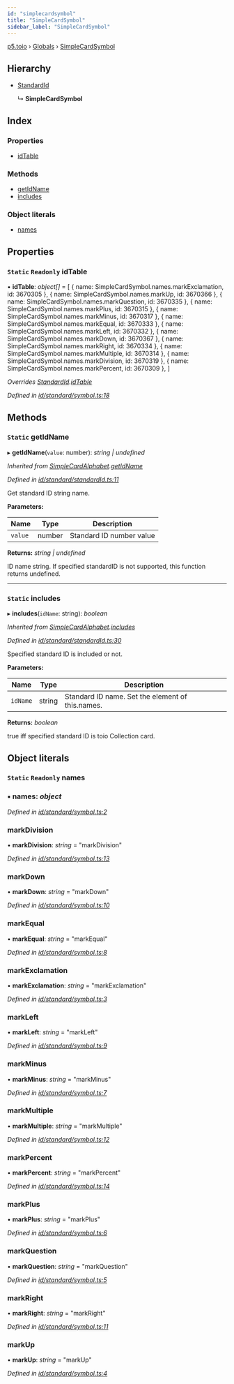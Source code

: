 ```yaml
---
id: "simplecardsymbol"
title: "SimpleCardSymbol"
sidebar_label: "SimpleCardSymbol"
---
```


[p5.toio](../index.md) › [Globals](../globals.md) › [SimpleCardSymbol](simplecardsymbol.md)

## Hierarchy

* [StandardId](standardid.md)

  ↳ **SimpleCardSymbol**

## Index

### Properties

* [idTable](simplecardsymbol.md#static-readonly-idtable)

### Methods

* [getIdName](simplecardsymbol.md#static-getidname)
* [includes](simplecardsymbol.md#static-includes)

### Object literals

* [names](simplecardsymbol.md#static-readonly-names)

## Properties

### `Static` `Readonly` idTable

▪ **idTable**: *object[]* = [
    { name: SimpleCardSymbol.names.markExclamation, id: 3670305 },
    { name: SimpleCardSymbol.names.markUp, id: 3670366 },
    { name: SimpleCardSymbol.names.markQuestion, id: 3670335 },
    { name: SimpleCardSymbol.names.markPlus, id: 3670315 },
    { name: SimpleCardSymbol.names.markMinus, id: 3670317 },
    { name: SimpleCardSymbol.names.markEqual, id: 3670333 },
    { name: SimpleCardSymbol.names.markLeft, id: 3670332 },
    { name: SimpleCardSymbol.names.markDown, id: 3670367 },
    { name: SimpleCardSymbol.names.markRight, id: 3670334 },
    { name: SimpleCardSymbol.names.markMultiple, id: 3670314 },
    { name: SimpleCardSymbol.names.markDivision, id: 3670319 },
    { name: SimpleCardSymbol.names.markPercent, id: 3670309 },
  ]

*Overrides [StandardId](standardid.md).[idTable](standardid.md#static-protected-readonly-idtable)*

*Defined in [id/standard/symbol.ts:18](https://github.com/tetunori/p5.toio/blob/1b39efe/src/id/standard/symbol.ts#L18)*

## Methods

### `Static` getIdName

▸ **getIdName**(`value`: number): *string | undefined*

*Inherited from [SimpleCardAlphabet](simplecardalphabet.md).[getIdName](simplecardalphabet.md#static-getidname)*

*Defined in [id/standard/standardId.ts:11](https://github.com/tetunori/p5.toio/blob/1b39efe/src/id/standard/standardId.ts#L11)*

Get standard ID string name.

**Parameters:**

Name | Type | Description |
------ | ------ | ------ |
`value` | number | Standard ID number value  |

**Returns:** *string | undefined*

ID name string. If specified standardID is not supported, this function returns undefined.

___

### `Static` includes

▸ **includes**(`idName`: string): *boolean*

*Inherited from [SimpleCardAlphabet](simplecardalphabet.md).[includes](simplecardalphabet.md#static-includes)*

*Defined in [id/standard/standardId.ts:30](https://github.com/tetunori/p5.toio/blob/1b39efe/src/id/standard/standardId.ts#L30)*

Specified standard ID is included or not.

**Parameters:**

Name | Type | Description |
------ | ------ | ------ |
`idName` | string | Standard ID name. Set the element of this.names.  |

**Returns:** *boolean*

true iff specified standard ID is toio Collection card.

## Object literals

### `Static` `Readonly` names

### ▪ **names**: *object*

*Defined in [id/standard/symbol.ts:2](https://github.com/tetunori/p5.toio/blob/1b39efe/src/id/standard/symbol.ts#L2)*

###  markDivision

• **markDivision**: *string* = "markDivision"

*Defined in [id/standard/symbol.ts:13](https://github.com/tetunori/p5.toio/blob/1b39efe/src/id/standard/symbol.ts#L13)*

###  markDown

• **markDown**: *string* = "markDown"

*Defined in [id/standard/symbol.ts:10](https://github.com/tetunori/p5.toio/blob/1b39efe/src/id/standard/symbol.ts#L10)*

###  markEqual

• **markEqual**: *string* = "markEqual"

*Defined in [id/standard/symbol.ts:8](https://github.com/tetunori/p5.toio/blob/1b39efe/src/id/standard/symbol.ts#L8)*

###  markExclamation

• **markExclamation**: *string* = "markExclamation"

*Defined in [id/standard/symbol.ts:3](https://github.com/tetunori/p5.toio/blob/1b39efe/src/id/standard/symbol.ts#L3)*

###  markLeft

• **markLeft**: *string* = "markLeft"

*Defined in [id/standard/symbol.ts:9](https://github.com/tetunori/p5.toio/blob/1b39efe/src/id/standard/symbol.ts#L9)*

###  markMinus

• **markMinus**: *string* = "markMinus"

*Defined in [id/standard/symbol.ts:7](https://github.com/tetunori/p5.toio/blob/1b39efe/src/id/standard/symbol.ts#L7)*

###  markMultiple

• **markMultiple**: *string* = "markMultiple"

*Defined in [id/standard/symbol.ts:12](https://github.com/tetunori/p5.toio/blob/1b39efe/src/id/standard/symbol.ts#L12)*

###  markPercent

• **markPercent**: *string* = "markPercent"

*Defined in [id/standard/symbol.ts:14](https://github.com/tetunori/p5.toio/blob/1b39efe/src/id/standard/symbol.ts#L14)*

###  markPlus

• **markPlus**: *string* = "markPlus"

*Defined in [id/standard/symbol.ts:6](https://github.com/tetunori/p5.toio/blob/1b39efe/src/id/standard/symbol.ts#L6)*

###  markQuestion

• **markQuestion**: *string* = "markQuestion"

*Defined in [id/standard/symbol.ts:5](https://github.com/tetunori/p5.toio/blob/1b39efe/src/id/standard/symbol.ts#L5)*

###  markRight

• **markRight**: *string* = "markRight"

*Defined in [id/standard/symbol.ts:11](https://github.com/tetunori/p5.toio/blob/1b39efe/src/id/standard/symbol.ts#L11)*

###  markUp

• **markUp**: *string* = "markUp"

*Defined in [id/standard/symbol.ts:4](https://github.com/tetunori/p5.toio/blob/1b39efe/src/id/standard/symbol.ts#L4)*
